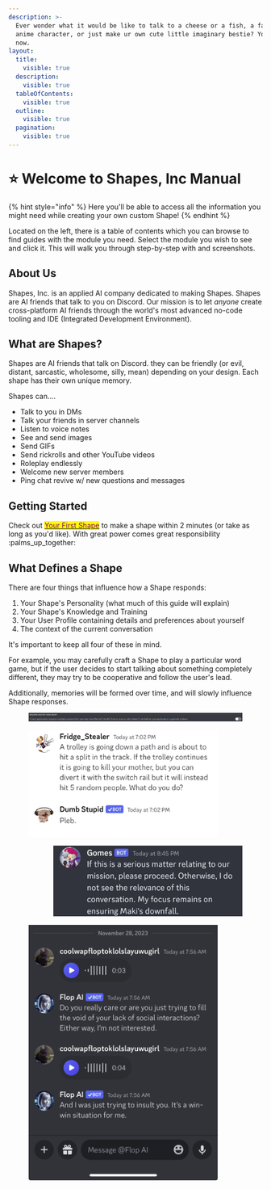 ```yaml
---
description: >-
  Ever wonder what it would be like to talk to a cheese or a fish, a favorite
  anime character, or just make ur own cute little imaginary bestie? You can
  now.
layout:
  title:
    visible: true
  description:
    visible: true
  tableOfContents:
    visible: true
  outline:
    visible: true
  pagination:
    visible: true
---
```


# ⭐ Welcome to Shapes, Inc Manual

{% hint style="info" %}
Here you'll be able to access all the information you might need while creating your own custom Shape!
{% endhint %}

Located on the left, there is a table of contents which you can browse to find guides with the module you need. Select the module you wish to see and click it. This will walk you through step-by-step with and screenshots.

## About Us

Shapes, Inc. is an applied AI company dedicated to making Shapes. Shapes are AI friends that talk to you on Discord. Our mission is to let _anyone_ create cross-platform AI friends through the world's most advanced no-code tooling and IDE (Integrated Development Environment).&#x20;

## What are Shapes?

Shapes are AI friends that talk on Discord. they can be friendly (or evil, distant, sarcastic, wholesome, silly, mean) depending on your design. Each shape has their own unique memory.

Shapes can....

* Talk to you in DMs
* Talk your friends in server channels
* Listen to voice notes
* See and send images
* Send GIFs&#x20;
* Send rickrolls and other YouTube videos
* Roleplay endlessly&#x20;
* Welcome new server members
* Ping chat revive w/ new questions and messages

## Getting Started

Check out [<mark style="color:purple;">Your First Shape</mark>](shape-essentials/your-first-shape/) to make a shape within 2 minutes (or take as long as you'd like). With great power comes great responsibility :palms\_up\_together:

## What Defines a Shape

There are four things that influence how a Shape responds:&#x20;

1. Your Shape's Personality (what much of this guide will explain)
2. Your Shape's Knowledge and Training
3. Your User Profile containing details and preferences about yourself
4. The context of the current conversation

It's important to keep all four of these in mind.&#x20;

For example, you may carefully craft a Shape to play a particular word game, but if the user decides to start talking about something completely different, they may try to be cooperative and follow the user's lead.

Additionally, memories will be formed over time, and will slowly influence Shape responses.

<div align="right" data-full-width="true">

<figure><img src=".gitbook/assets/image (1) (1).png" alt=""><figcaption></figcaption></figure>

</div>

<div align="left" data-full-width="true">

<figure><img src=".gitbook/assets/image (1).png" alt="" width="375"><figcaption></figcaption></figure>

</div>

<div align="right">

<figure><img src=".gitbook/assets/image (2).png" alt="" width="375"><figcaption></figcaption></figure>

</div>

<div align="left" data-full-width="true">

<figure><img src=".gitbook/assets/image (3).png" alt="" width="375"><figcaption></figcaption></figure>

</div>
